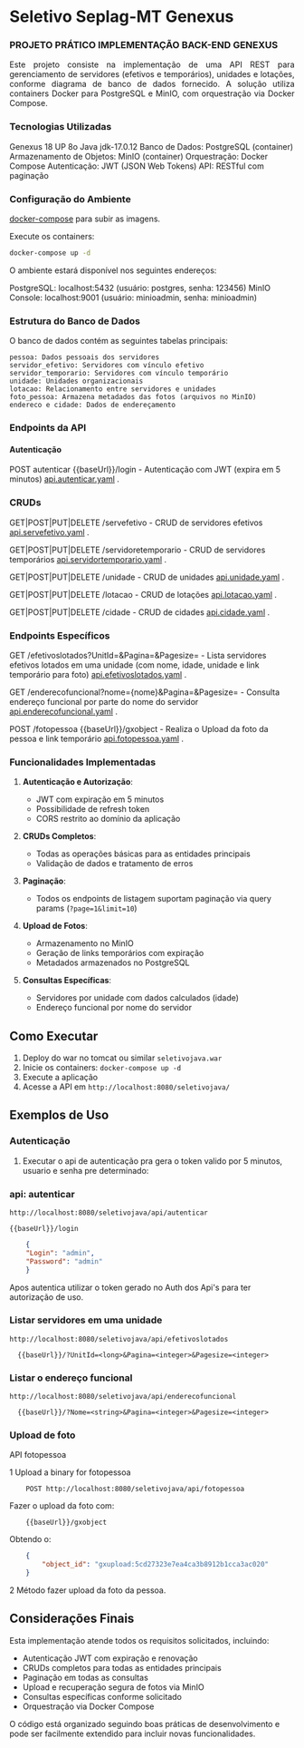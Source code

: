 # Seletivo Seplag-MT Genexus

### PROJETO PRÁTICO IMPLEMENTAÇÃO BACK-END GENEXUS

<p align="justify">
Este projeto consiste na implementação de uma API REST para gerenciamento de servidores (efetivos e temporários), unidades e lotações, conforme diagrama de banco de dados fornecido. A solução utiliza containers Docker para PostgreSQL e MinIO, com orquestração via Docker Compose.
</p>



### Tecnologias Utilizadas

Genexus 18 UP 8o
Java jdk-17.0.12
Banco de Dados: PostgreSQL (container)
Armazenamento de Objetos: MinIO (container)
Orquestração: Docker Compose
Autenticação: JWT (JSON Web Tokens)
API: RESTful com paginação



### Configuração do Ambiente

[docker-compose](https://github.com/joaosalesjr/SeletivoSeplagGenexus/edit/main/docker-compose.yaml) para subir as imagens.

Execute os containers:
```sh
docker-compose up -d
```
O ambiente estará disponível nos seguintes endereços:

PostgreSQL: localhost:5432  (usuário: postgres,  senha: 123456)
MinIO Console: localhost:9001 (usuário: minioadmin,  senha: minioadmin)

### Estrutura do Banco de Dados

O banco de dados contém as seguintes tabelas principais:

    pessoa: Dados pessoais dos servidores
    servidor_efetivo: Servidores com vínculo efetivo
    servidor_temporario: Servidores com vínculo temporário
    unidade: Unidades organizacionais
    lotacao: Relacionamento entre servidores e unidades
    foto_pessoa: Armazena metadados das fotos (arquivos no MinIO)
    endereco e cidade: Dados de endereçamento


### Endpoints da API

#### Autenticação

POST  autenticar {{baseUrl}}/login - Autenticação com JWT (expira em 5 minutos) [api.autenticar.yaml](https://github.com/joaosalesjr/SeletivoSeplagGenexus/edit/main/api.autenticar.yaml) .

### CRUDs
GET|POST|PUT|DELETE /servefetivo - CRUD de servidores efetivos [api.servefetivo.yaml](https://github.com/joaosalesjr/SeletivoSeplagGenexus/edit/main/api.servefetivo.yaml) .

GET|POST|PUT|DELETE /servidoretemporario - CRUD de servidores temporários [api.servidortemporario.yaml](https://github.com/joaosalesjr/SeletivoSeplagGenexus/edit/main/api.servidortemporario.yaml) .

GET|POST|PUT|DELETE /unidade - CRUD de unidades  [api.unidade.yaml](https://github.com/joaosalesjr/SeletivoSeplagGenexus/edit/main/api.unidade.yaml) .

GET|POST|PUT|DELETE /lotacao - CRUD de lotações
[api.lotacao.yaml](https://github.com/joaosalesjr/SeletivoSeplagGenexus/edit/main/api.lotacao.yaml) .

GET|POST|PUT|DELETE /cidade - CRUD de cidades [api.cidade.yaml](https://github.com/joaosalesjr/SeletivoSeplagGenexus/edit/main/api.cidade.yaml) .

### Endpoints Específicos
GET /efetivoslotados?UnitId=<long>&Pagina=<integer>&Pagesize=<integer> - Lista servidores efetivos lotados em uma unidade (com nome, idade, unidade e link temporário para foto) [api.efetivoslotados.yaml](https://github.com/joaosalesjr/SeletivoSeplagGenexus/edit/main/api.efetivoslotados.yaml) .

GET /enderecofuncional?nome={nome}<string>&Pagina=<integer>&Pagesize=<integer> - Consulta endereço funcional por parte do nome do servidor [api.enderecofuncional.yaml](https://github.com/joaosalesjr/SeletivoSeplagGenexus/edit/main/api.enderecofuncional.yaml) .

POST /fotopessoa {{baseUrl}}/gxobject -  Realiza o Upload da foto da pessoa e link temporário [api.fotopessoa.yaml](https://github.com/joaosalesjr/SeletivoSeplagGenexus/edit/main/api.fotopessoa.yaml) .


### Funcionalidades Implementadas

1. **Autenticação e Autorização**:
   - JWT com expiração em 5 minutos
   - Possibilidade de refresh token
   - CORS restrito ao domínio da aplicação

2. **CRUDs Completos**:
   - Todas as operações básicas para as entidades principais
   - Validação de dados e tratamento de erros

3. **Paginação**:
   - Todos os endpoints de listagem suportam paginação via query params (`?page=1&limit=10`)

4. **Upload de Fotos**:
   - Armazenamento no MinIO
   - Geração de links temporários com expiração
   - Metadados armazenados no PostgreSQL

5. **Consultas Específicas**:
   - Servidores por unidade com dados calculados (idade)
   - Endereço funcional por nome do servidor

## Como Executar

1. Deploy do war no tomcat ou similar `seletivojava.war`
2. Inicie os containers: `docker-compose up -d`
3. Execute a aplicação
4. Acesse a API em `http://localhost:8080/seletivojava/`

## Exemplos de Uso

### Autenticação

1. Executar o api de autenticação pra gera o token valido por 5 minutos, usuario e senha pre determinado: 

### api: autenticar 

    http://localhost:8080/seletivojava/api/autenticar
 
    {{baseUrl}}/login

```json
    {
    "Login": "admin",
    "Password": "admin"
    }
```

Apos autentica utilizar o token gerado no Auth dos Api's para ter autorização de uso.


### Listar servidores em uma unidade

    http://localhost:8080/seletivojava/api/efetivoslotados

```url  
  {{baseUrl}}/?UnitId=<long>&Pagina=<integer>&Pagesize=<integer>
```

### Listar o endereço funcional

    http://localhost:8080/seletivojava/api/enderecofuncional

```url  
  {{baseUrl}}/?Nome=<string>&Pagina=<integer>&Pagesize=<integer>
```


### Upload de foto

API fotopessoa

1 Upload a binary for fotopessoa

```url
    POST http://localhost:8080/seletivojava/api/fotopessoa
```
Fazer o upload da foto com:
```url
    {{baseUrl}}/gxobject
```
Obtendo o:
```json
    {
        "object_id": "gxupload:5cd27323e7ea4ca3b8912b1cca3ac020"
    }
```

2 Método fazer upload da foto da pessoa.



## Considerações Finais

Esta implementação atende todos os requisitos solicitados, incluindo:
- Autenticação JWT com expiração e renovação
- CRUDs completos para todas as entidades principais
- Paginação em todas as consultas
- Upload e recuperação segura de fotos via MinIO
- Consultas específicas conforme solicitado
- Orquestração via Docker Compose

O código está organizado seguindo boas práticas de desenvolvimento e pode ser facilmente extendido para incluir novas funcionalidades.

